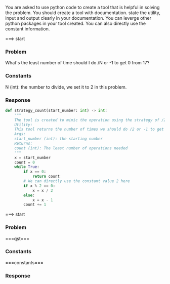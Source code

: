 You are asked to use python code to create a tool that is helpful in solving the problem.
You should create a tool with documentation. state the utility, input and output clearly in your documentation.
You can leverge other python packages in your tool created. You can also directly use the constant information.

===> start
### Problem
What's the least number of time should I do /N or -1 to get 0 from 17?
### Constants
N (int): the number to divide, we set it to 2 in this problem.
### Response
```python
def strategy_count(start_number: int) -> int:
    """
    The tool is created to mimic the operation using the strategy of /2 when even and -1 when odd.
    Utility:
    This tool returns the number of times we should do /2 or -1 to get 0 from start_number.
    Args:
    start_number (int): the starting number
    Returns:
    count (int): The least number of operations needed
    """
    x = start_number
    count = 0
    while True:
        if x == 0:
            return count
        # We can directly use the constant value 2 here
        if x % 2 == 0:
            x = x / 2
        else:
            x = x - 1
        count += 1
```

===> start
### Problem
===qst===
### Constants
===constants===
### Response